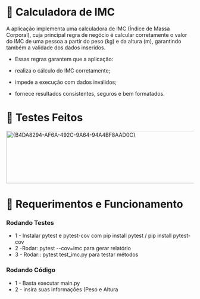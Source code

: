 # 🧩 Calculadora de IMC

A aplicação implementa uma calculadora de IMC (Índice de Massa Corporal), cuja principal regra de negócio é calcular corretamente o valor do IMC de uma pessoa a partir do peso (kg) e da altura (m), garantindo também a validade dos dados inseridos.

- Essas regras garantem que a aplicação:

- realiza o cálculo do IMC corretamente;

- impede a execução com dados inválidos;

- fornece resultados consistentes, seguros e bem formatados.

# 🧩 Testes Feitos
<img width="771" height="141" alt="{B4DA8294-AF6A-492C-9A64-94A4BF8AAD0C}" src="https://github.com/user-attachments/assets/efd2054f-8217-4f90-968d-b8421509e3a8" />

# 🧩 Requerimentos e Funcionamento

### Rodando Testes
 - 1 - Instalar pytest e pytest-cov com pip install pytest / pip install pytest-cov
 - 2 -Rodar: pytest --cov=imc para gerar relatório
 - 3 - Rodar:: pytest test_imc.py para testar métodos

### Rodando Código
- 1 - Basta executar main.py
- 2 - insira suas informações (Peso e Altura
